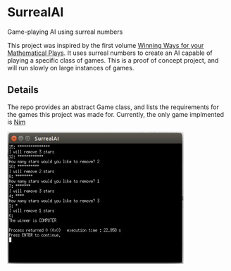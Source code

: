 # SurrealAI
Game-playing AI using surreal numbers 

This project was inspired by the first volume [Winning Ways for your Mathematical Plays](https://www.amazon.com/Winning-Ways-Your-Mathematical-Plays/dp/1568811306). It uses surreal numbers to create an AI capable of playing a specific class of games. This is a proof of concept project, and will run slowly on large instances of games.

## Details
The repo provides an abstract Game class, and lists the requirements for the games this project was made for. Currently, the only game implmented is [Nim](https://www.wikiwand.com/en/Nim)

<img src="https://github.com/NivenT/SurrealAI/blob/master/screenshots/capture.jpg" alt="Screenshot" width="400" height="300"/>
